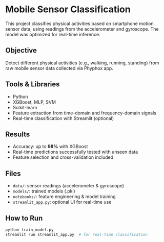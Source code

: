 # Mobile Sensor Classification

This project classifies physical activities based on smartphone motion sensor data, using readings from the accelerometer and gyroscope. The model was optimized for real-time inference.

## Objective
Detect different physical activities (e.g., walking, running, standing) from raw mobile sensor data collected via Phyphox app.

## Tools & Libraries
- Python
- XGBoost, MLP, SVM
- Scikit-learn
- Feature extraction from time-domain and frequency-domain signals
- Real-time classification with Streamlit (optional)

## Results
- Accuracy: up to **98%** with XGBoost
- Real-time predictions successfully tested with unseen data
- Feature selection and cross-validation included

## Files
- `data/`: sensor readings (accelerometer & gyroscope)
- `models/`: trained models (.pkl)
- `notebooks/`: feature engineering & model training
- `streamlit_app.py`: optional UI for real-time use

## How to Run
```bash
python train_model.py
streamlit run streamlit_app.py  # for real-time classification
